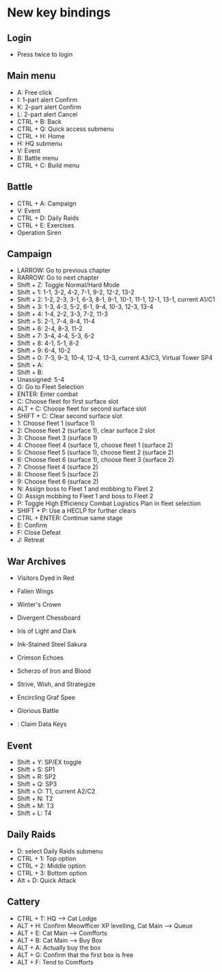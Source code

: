 # New key bindings

## Login
- Press twice to login

## Main menu
- A: Free click
- I: 1-part alert Confirm
- K: 2-part alert Confirm 
- L: 2-part alert Cancel
- CTRL + B: Back
- CTRL + Q: Quick access submenu
- CTRL + H: Home
- H: HQ submenu
- V: Event
- B: Battle menu
- CTRL + C: Build menu

## Battle
- CTRL + A: Campaign
- V: Event
- CTRL + D: Daily Raids
- CTRL + E: Exercises
- Operation Siren

## Campaign
- LARROW: Go to previous chapter
- RARROW: Go to next chapter
- Shift + Z: Toggle Normal/Hard Mode
- Shift + 1: 1-1, 3-2, 4-2, 7-1, 9-2, 12-2, 13-2
- Shift + 2: 1-2, 2-3, 3-1, 6-3, 8-1, 9-1, 10-1, 11-1, 12-1, 13-1, current A1/C1
- Shift + 3: 1-3, 4-3, 5-2, 6-1, 9-4, 10-3, 12-3, 13-4
- Shift + 4: 1-4, 2-2, 3-3, 7-2, 11-3
- Shift + 5: 2-1, 7-4, 8-4, 11-4
- Shift + 6: 2-4, 8-3, 11-2
- Shift + 7: 3-4, 4-4, 5-3, 6-2
- Shift + 8: 4-1, 5-1, 8-2
- Shift + 9: 6-4, 10-2
- Shift + 0: 7-3, 9-3, 10-4, 12-4, 13-3, current A3/C3, Virtual Tower SP4
- Shift + A:
- Shift + B:
- Unassigned: 5-4
- G: Go to Fleet Selection
- ENTER: Enter combat
- C: Choose fleet for first surface slot
- ALT + C: Choose fleet for second surface slot
- SHIFT + C: Clear second surface slot
- 1: Choose fleet 1 (surface 1)
- 2: Choose fleet 2 (surface 1), clear surface 2 slot
- 3: Choose fleet 3 (surface 1)
- 4: Choose fleet 4 (surface 1), choose fleet 1 (surface 2)
- 5: Choose fleet 5 (surface 1), choose fleet 2 (surface 2)
- 6: Choose fleet 6 (surface 1), choose fleet 3 (surface 2)
- 7: Choose fleet 4 (surface 2)
- 8: Choose fleet 5 (surface 2)
- 9: Choose fleet 6 (surface 2)
- N: Assign boss to Fleet 1 and mobbing to Fleet 2
- O: Assign mobbing to Fleet 1 and boss to Fleet 2
- P: Toggle High Efficiency Combat Logistics Plan in fleet selection
- SHIFT + P: Use a HECLP for further clears
- CTRL + ENTER: Continue same stage
- E: Confirm
- F: Close Defeat
- J: Retreat

## War Archives
- Visitors Dyed in Red
- Fallen Wings
- Winter's Crown
- Divergent Chessboard
- Iris of Light and Dark
- Ink-Stained Steel Sakura
- Crimson Echoes
- Scherzo of Iron and Blood

- Strive, Wish, and Strategize
- Encircling Graf Spee
- Glorious Battle

- : Claim Data Keys

## Event
- Shift + Y: SP/EX toggle
- Shift + S: SP1
- Shift + R: SP2
- Shift + Q: SP3
- Shift + O: T1, current A2/C2
- Shift + N: T2
- Shift + M: T3
- Shift + L: T4

## Daily Raids
- D: select Daily Raids submenu
- CTRL + 1: Top option
- CTRL + 2: Middle option
- CTRL + 3: Bottom option
- Alt + D: Quick Attack

## Cattery
- CTRL + T: HQ --> Cat Lodge
- ALT + H: Confirm Meowfficer XP levelling, Cat Main --> Queue
- ALT + E: Cat Main --> Comfforts
- ALT + B: Cat Main --> Buy Box
- ALT + A: Actually buy the box
- ALT + G: Confirm that the first box is free
- ALT + F: Tend to Comfforts